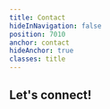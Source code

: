 ```yaml
---
title: Contact
hideInNavigation: false
position: 7010
anchor: contact
hideAnchor: true
classes: title
---
```


## Let's connect!
